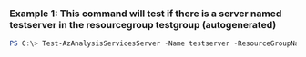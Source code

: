 ### Example 1: This command will test if there is a server named testserver in the resourcegroup testgroup (autogenerated)
```powershell
PS C:\> Test-AzAnalysisServicesServer -Name testserver -ResourceGroupName testgroup
```

